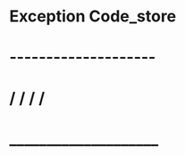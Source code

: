 #     Exception Code_store
#     --------------------
#         /  /  /  /
#     ____________________
